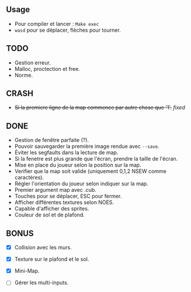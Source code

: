 ## Usage

- Pour compiler et lancer : `Make exec`
- `wasd` pour se déplacer, flèches pour tourner.

## TODO

- Gestion erreur.
- Malloc, proctection et free.
- Norme.

## CRASH

- ~~Si la premiere ligne de la map commence par autre chose que '1'.~~ *fixed*

## DONE

- Gestion de fenêtre parfaite (?).
- Pouvoir sauvegarder la première image rendue avec `--save`.
- Éviter les segfaults dans la lecture de map.
- Si la fenetre est plus grande que l'écran, prendre la taille de l'écran.
- Mise en place du joueur selon la position sur la map.
- Verifier que la map soit valide (uniquement 0,1,2 NSEW comme caractères).
- Régler l'orientation du joueur selon indiquer sur la map.
- Premier argument map avec .cub.
- Touches pour se déplacer, ESC pour fermer.
- Afficher différentes textures selon NOES.
- Capable d'afficher des sprites.
- Couleur de sol et de plafond.

## BONUS
- [x] Collision avec les murs.
- [x] Texture sur le plafond et le sol.
- [x] Mini-Map.
- [ ] Gérer les multi-inputs.

